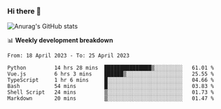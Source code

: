 ### Hi there 👋
![Anurag's GitHub stats](https://github-readme-stats.vercel.app/api?username=jami1024&show_icons=true&theme=radical)

📊 **Weekly development breakdown**
<!--START_SECTION:waka-->

```text
From: 18 April 2023 - To: 25 April 2023

Python         14 hrs 28 mins  ███████████████▒░░░░░░░░░   61.01 %
Vue.js         6 hrs 3 mins    ██████▒░░░░░░░░░░░░░░░░░░   25.55 %
TypeScript     1 hr 6 mins     █░░░░░░░░░░░░░░░░░░░░░░░░   04.66 %
Bash           54 mins         █░░░░░░░░░░░░░░░░░░░░░░░░   03.83 %
Shell Script   24 mins         ▒░░░░░░░░░░░░░░░░░░░░░░░░   01.73 %
Markdown       20 mins         ▒░░░░░░░░░░░░░░░░░░░░░░░░   01.47 %
```

<!--END_SECTION:waka-->
<!--
**jami1024/jami1024** is a ✨ _special_ ✨ repository because its `README.md` (this file) appears on your GitHub profile.

Here are some ideas to get you started:

- 🔭 I’m currently working on ...
- 🌱 I’m currently learning ...
- 👯 I’m looking to collaborate on ...
- 🤔 I’m looking for help with ...
- 💬 Ask me about ...
- 📫 How to reach me: ...
- 😄 Pronouns: ...
- ⚡ Fun fact: ...
-->
